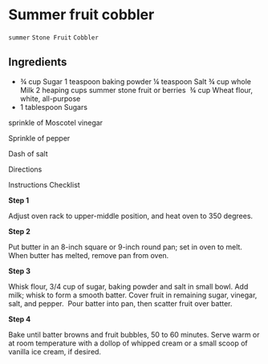 # Summer fruit cobbler

`summer` `Stone Fruit` `Cobbler`

## **Ingredients**

- ¾ cup Sugar
    1 teaspoon baking powder
    ¼ teaspoon Salt
    ¾ cup whole Milk
    2 heaping cups summer stone fruit or berries 
    ¾ cup Wheat flour, white, all\-purpose
- 1 tablespoon Sugars

sprinkle of Moscotel vinegar 

Sprinkle of pepper

Dash of salt

Directions

Instructions Checklist

**Step 1**

Adjust oven rack to upper\-middle position, and heat oven to 350 degrees.

**Step 2**

Put butter in an 8\-inch square or 9\-inch round pan; set in oven to melt. When butter has melted, remove pan from oven.

**Step 3**

Whisk flour, 3/4 cup of sugar, baking powder and salt in small bowl. Add milk; whisk to form a smooth batter. Cover fruit in remaining sugar, vinegar, salt, and pepper.  Pour batter into pan, then scatter fruit over batter. 

**Step 4**

Bake until batter browns and fruit bubbles, 50 to 60 minutes. Serve warm or at room temperature with a dollop of whipped cream or a small scoop of vanilla ice cream, if desired.
